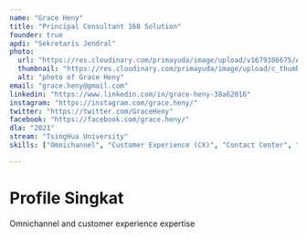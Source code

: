 ```yaml
---
name: "Grace Heny"
title: "Principal Consultant 168 Solution"
founder: true
apdi: "Sekretaris Jendral"
photo: 
  url: "https://res.cloudinary.com/primayuda/image/upload/v1679386675/APDI/Grace-Heny_m4cl22.jpg"
  thumbnail: "https://res.cloudinary.com/primayuda/image/upload/c_thumb,w_200,g_face/v1679386675/APDI/Grace-Heny_m4cl22.jpg"
  alt: "photo of Grace Heny"
email: "grace.heny@gmail.com"
linkedin: "https://www.linkedin.com/in/grace-heny-38a62016"
instagram: "https://instagram.com/grace.heny/"
twitter: "https://twitter.com/GraceHeny"
facebook: "https://facebook.com/grace.heny/"
dla: "2021"
stream: "TsingHua University"
skills: ["Omnichannel", "Customer Experience (CX)", "Contact Center", "Customer Service"]

---
```

# Profile Singkat

Omnichannel and customer experience expertise 


